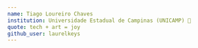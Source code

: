 ```yaml
---
name: Tiago Loureiro Chaves
institution: Universidade Estadual de Campinas (UNICAMP) 🚩
quote: tech + art = joy
github_user: laurelkeys
---
```

